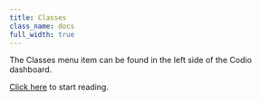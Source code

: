 ```yaml
---
title: Classes
class_name: docs
full_width: true
---
```


The Classes menu item can be found in the left side of the Codio dashboard. 

[Click here](/docs/dashboard/classroom/overview/) to start reading.




